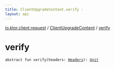 ```yaml
---
title: ClientUpgradeContent.verify - 
layout: api
---
```


<div class='api-docs-breadcrumbs'><a href="../index.html">io.ktor.client.request</a> / <a href="index.html">ClientUpgradeContent</a> / <a href="./verify.html">verify</a></div>

# verify

<div class="signature"><code><span class="keyword">abstract</span> <span class="keyword">fun </span><span class="identifier">verify</span><span class="symbol">(</span><span class="parameterName" id="io.ktor.client.request.ClientUpgradeContent$verify(io.ktor.http.Headers)/headers">headers</span><span class="symbol">:</span>&nbsp;<a href="../../io.ktor.http/-headers/index.html"><span class="identifier">Headers</span></a><span class="symbol">)</span><span class="symbol">: </span><a href="https://kotlinlang.org/api/latest/jvm/stdlib/kotlin/-unit/index.html"><span class="identifier">Unit</span></a></code></div>
